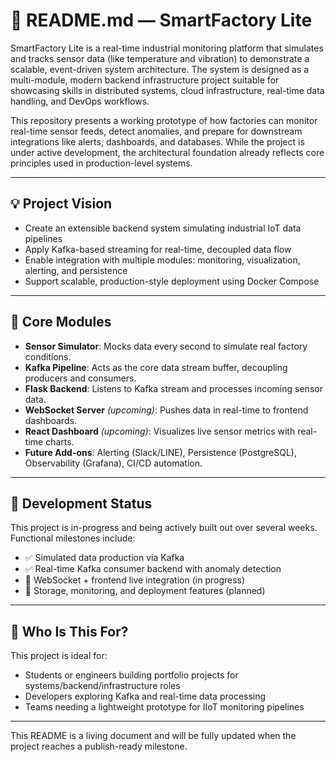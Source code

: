 # 📄 README.md — SmartFactory Lite

SmartFactory Lite is a real-time industrial monitoring platform that simulates and tracks sensor data (like temperature and vibration) to demonstrate a scalable, event-driven system architecture. The system is designed as a multi-module, modern backend infrastructure project suitable for showcasing skills in distributed systems, cloud infrastructure, real-time data handling, and DevOps workflows.

This repository presents a working prototype of how factories can monitor real-time sensor feeds, detect anomalies, and prepare for downstream integrations like alerts, dashboards, and databases. While the project is under active development, the architectural foundation already reflects core principles used in production-level systems.

---

## 💡 Project Vision

- Create an extensible backend system simulating industrial IoT data pipelines
- Apply Kafka-based streaming for real-time, decoupled data flow
- Enable integration with multiple modules: monitoring, visualization, alerting, and persistence
- Support scalable, production-style deployment using Docker Compose

---

## 🔧 Core Modules

- **Sensor Simulator**: Mocks data every second to simulate real factory conditions.
- **Kafka Pipeline**: Acts as the core data stream buffer, decoupling producers and consumers.
- **Flask Backend**: Listens to Kafka stream and processes incoming sensor data.
- **WebSocket Server** *(upcoming)*: Pushes data in real-time to frontend dashboards.
- **React Dashboard** *(upcoming)*: Visualizes live sensor metrics with real-time charts.
- **Future Add-ons**: Alerting (Slack/LINE), Persistence (PostgreSQL), Observability (Grafana), CI/CD automation.

---

## 🚧 Development Status

This project is in-progress and being actively built out over several weeks. Functional milestones include:

- ✅ Simulated data production via Kafka
- ✅ Real-time Kafka consumer backend with anomaly detection
- 🔄 WebSocket + frontend live integration (in progress)
- 🧱 Storage, monitoring, and deployment features (planned)

---

## 👀 Who Is This For?

This project is ideal for:
- Students or engineers building portfolio projects for systems/backend/infrastructure roles
- Developers exploring Kafka and real-time data processing
- Teams needing a lightweight prototype for IIoT monitoring pipelines

---

This README is a living document and will be fully updated when the project reaches a publish-ready milestone.
